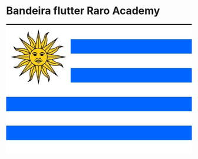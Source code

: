 # Bandeira flutter Raro Academy


![alt text](https://github.com/R-A-S-E/livro-receitas/blob/master/image/bandeira%20feita%20em%20flutter.jpg)

